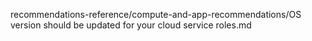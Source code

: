 recommendations-reference/compute-and-app-recommendations/OS version should be updated for your cloud service roles.md